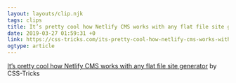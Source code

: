 ```yaml
---
layout: layouts/clip.njk
tags: clips
title: It’s pretty cool how Netlify CMS works with any flat file site generator
date: 2019-03-27 01:59:31 +0
link: https://css-tricks.com/its-pretty-cool-how-netlify-cms-works-with-any-flat-file-site-generator/
ogtype: article
---
```

[It’s pretty cool how Netlify CMS works with any flat file site generator](https://css-tricks.com/its-pretty-cool-how-netlify-cms-works-with-any-flat-file-site-generator/) by CSS-Tricks   
